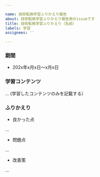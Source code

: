 ```yaml
---

name: 技術転換学習ふりかえり報告
about: 技術転換学習ふりかえり報告用のissueです
title: 技術転換学習ふりかえり（名前）
labels: 学習
assignees: ''

---
```



### 期間
- 202x年x月x日～x月x日

### 学習コンテンツ

...
(学習したコンテンツのみを記載する）


### ふりかえり
- 良かった点
 
...

- 問題点
 
...

- 改善策
 
...
